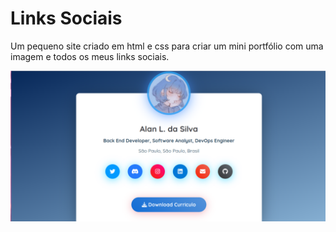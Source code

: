 # Links Sociais

Um pequeno site criado em html e css para criar um mini portfólio com uma imagem e todos os meus links sociais.

![Screenshot](./2023-04-21_19-49.png)
